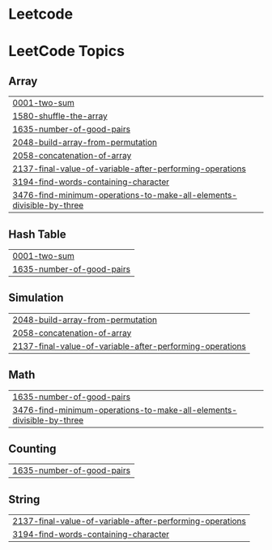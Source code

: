 # Leetcode
<!---LeetCode Topics Start-->
# LeetCode Topics
## Array
|  |
| ------- |
| [0001-two-sum](https://github.com/userChandru/Leetcode/tree/master/0001-two-sum) |
| [1580-shuffle-the-array](https://github.com/userChandru/Leetcode/tree/master/1580-shuffle-the-array) |
| [1635-number-of-good-pairs](https://github.com/userChandru/Leetcode/tree/master/1635-number-of-good-pairs) |
| [2048-build-array-from-permutation](https://github.com/userChandru/Leetcode/tree/master/2048-build-array-from-permutation) |
| [2058-concatenation-of-array](https://github.com/userChandru/Leetcode/tree/master/2058-concatenation-of-array) |
| [2137-final-value-of-variable-after-performing-operations](https://github.com/userChandru/Leetcode/tree/master/2137-final-value-of-variable-after-performing-operations) |
| [3194-find-words-containing-character](https://github.com/userChandru/Leetcode/tree/master/3194-find-words-containing-character) |
| [3476-find-minimum-operations-to-make-all-elements-divisible-by-three](https://github.com/userChandru/Leetcode/tree/master/3476-find-minimum-operations-to-make-all-elements-divisible-by-three) |
## Hash Table
|  |
| ------- |
| [0001-two-sum](https://github.com/userChandru/Leetcode/tree/master/0001-two-sum) |
| [1635-number-of-good-pairs](https://github.com/userChandru/Leetcode/tree/master/1635-number-of-good-pairs) |
## Simulation
|  |
| ------- |
| [2048-build-array-from-permutation](https://github.com/userChandru/Leetcode/tree/master/2048-build-array-from-permutation) |
| [2058-concatenation-of-array](https://github.com/userChandru/Leetcode/tree/master/2058-concatenation-of-array) |
| [2137-final-value-of-variable-after-performing-operations](https://github.com/userChandru/Leetcode/tree/master/2137-final-value-of-variable-after-performing-operations) |
## Math
|  |
| ------- |
| [1635-number-of-good-pairs](https://github.com/userChandru/Leetcode/tree/master/1635-number-of-good-pairs) |
| [3476-find-minimum-operations-to-make-all-elements-divisible-by-three](https://github.com/userChandru/Leetcode/tree/master/3476-find-minimum-operations-to-make-all-elements-divisible-by-three) |
## Counting
|  |
| ------- |
| [1635-number-of-good-pairs](https://github.com/userChandru/Leetcode/tree/master/1635-number-of-good-pairs) |
## String
|  |
| ------- |
| [2137-final-value-of-variable-after-performing-operations](https://github.com/userChandru/Leetcode/tree/master/2137-final-value-of-variable-after-performing-operations) |
| [3194-find-words-containing-character](https://github.com/userChandru/Leetcode/tree/master/3194-find-words-containing-character) |
<!---LeetCode Topics End-->